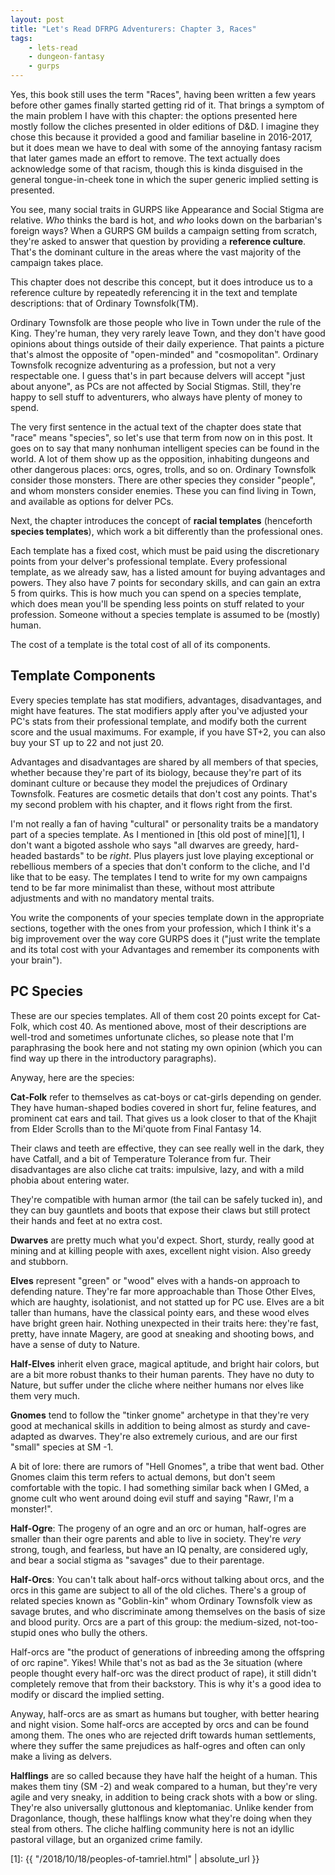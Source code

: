 ```yaml
---
layout: post
title: "Let's Read DFRPG Adventurers: Chapter 3, Races"
tags:
    - lets-read
    - dungeon-fantasy
    - gurps
---
```


Yes, this book still uses the term "Races", having been written a few years
before other games finally started getting rid of it. That brings a symptom of
the main problem I have with this chapter: the options presented here mostly
follow the cliches presented in older editions of D&D. I imagine they chose this
because it provided a good and familiar baseline in 2016-2017, but it does mean
we have to deal with some of the annoying fantasy racism that later games made
an effort to remove. The text actually does acknowledge some of that racism,
though this is kinda disguised in the general tongue-in-cheek tone in which the
super generic implied setting is presented.

You see, many social traits in GURPS like Appearance and Social Stigma are
relative. _Who_ thinks the bard is hot, and _who_ looks down on the barbarian's
foreign ways? When a GURPS GM builds a campaign setting from scratch, they're
asked to answer that question by providing a **reference culture**. That's the
dominant culture in the areas where the vast majority of the campaign takes
place.

This chapter does not describe this concept, but it does introduce us to a
reference culture by repeatedly referencing it in the text and template
descriptions: that of Ordinary Townsfolk(TM).

Ordinary Townsfolk are those people who live in Town under the rule of the
King. They're human, they very rarely leave Town, and they don't have good
opinions about things outside of their daily experience. That paints a picture
that's almost the opposite of "open-minded" and "cosmopolitan". Ordinary
Townsfolk recognize adventuring as a profession, but not a very respectable
one. I guess that's in part because delvers will accept "just about anyone", as
PCs are not affected by Social Stigmas. Still, they're happy to sell stuff to
adventurers, who always have plenty of money to spend.

The very first sentence in the actual text of the chapter does state that "race"
means "species", so let's use that term from now on in this post. It goes on to
say that many nonhuman intelligent species can be found in the world. A lot of
them show up as the opposition, inhabiting dungeons and other dangerous places:
orcs, ogres, trolls, and so on. Ordinary Townsfolk consider those
monsters. There are other species they consider "people", and whom monsters
consider enemies. These you can find living in Town, and available as options
for delver PCs.

Next, the chapter introduces the concept of **racial templates** (henceforth
**species templates**), which work a bit differently than the professional ones.

Each template has a fixed cost, which must be paid using the discretionary
points from your delver's professional template. Every professional template, as
we already saw, has a listed amount for buying advantages and powers. They also
have 7 points for secondary skills, and can gain an extra 5 from quirks. This is
how much you can spend on a species template, which does mean you'll be spending
less points on stuff related to your profession. Someone without a species
template is assumed to be (mostly) human.

The cost of a template is the total cost of all of its components.

## Template Components

Every species template has stat modifiers, advantages, disadvantages, and might
have features. The stat modifiers apply after you've adjusted your PC's stats
from their professional template, and modify both the current score and the
usual maximums. For example, if you have ST+2, you can also buy your ST up to 22
and not just 20.

Advantages and disadvantages are shared by all members of that species, whether
because they're part of its biology, because they're part of its dominant
culture or because they model the prejudices of Ordinary Townsfolk. Features are
cosmetic details that don't cost any points. That's my second problem with his
chapter, and it flows right from the first.

I'm not really a fan of having "cultural" or personality traits be a mandatory
part of a species template. As I mentioned in [this old post of mine][1], I
don't want a bigoted asshole who says "all dwarves are greedy, hard-headed
bastards" to be _right_. Plus players just love playing exceptional or
rebellious members of a species that don't conform to the cliche, and I'd like
that to be easy. The templates I tend to write for my own campaigns tend to be
far more minimalist than these, without most attribute adjustments and with no
mandatory mental traits.

You write the components of your species template down in the appropriate
sections, together with the ones from your profession, which I think it's a big
improvement over the way core GURPS does it ("just write the template and its
total cost with your Advantages and remember its components with your brain").

## PC Species

These are our species templates. All of them cost 20 points except for Cat-Folk,
which cost 40. As mentioned above, most of their descriptions are well-trod and
sometimes unfortunate cliches, so please note that I'm paraphrasing the book
here and not stating my own opinion (which you can find way up there in the
introductory paragraphs).

Anyway, here are the species:

**Cat-Folk** refer to themselves as cat-boys or cat-girls depending on
gender. They have human-shaped bodies covered in short fur, feline features, and
prominent cat ears and tail. That gives us a look closer to that of the Khajit
from Elder Scrolls than to the Mi'quote from Final Fantasy 14.

Their claws and teeth are effective, they can see really well in the dark, they
have Catfall, and a bit of Temperature Tolerance from fur. Their disadvantages
are also cliche cat traits: impulsive, lazy, and with a mild phobia about
entering water.

They're compatible with human armor (the tail can be safely tucked in), and they
can buy gauntlets and boots that expose their claws but still protect their
hands and feet at no extra cost.

**Dwarves** are pretty much what you'd expect. Short, sturdy, really good at
mining and at killing people with axes, excellent night vision. Also greedy and
stubborn.

**Elves** represent "green" or "wood" elves with a hands-on approach to
defending nature. They're far more approachable than Those Other Elves, which
are haughty, isolationist, and not statted up for PC use. Elves are a bit taller
than humans, have the classical pointy ears, and these wood elves have bright
green hair. Nothing unexpected in their traits here: they're fast, pretty, have
innate Magery, are good at sneaking and shooting bows, and have a sense of duty
to Nature.

**Half-Elves** inherit elven grace, magical aptitude, and bright hair colors,
but are a bit more robust thanks to their human parents. They have no duty to
Nature, but suffer under the cliche where neither humans nor elves like them
very much.

**Gnomes** tend to follow the "tinker gnome" archetype in that they're very good
at mechanical skills in addition to being almost as sturdy and cave-adapted as
dwarves. They're also extremely curious, and are our first "small" species at SM
-1.

A bit of lore: there are rumors of "Hell Gnomes", a tribe that went bad. Other
Gnomes claim this term refers to actual demons, but don't seem comfortable with
the topic. I had something similar back when I GMed, a gnome cult who went
around doing evil stuff and saying "Rawr, I'm a monster!".

**Half-Ogre**: The progeny of an ogre and an orc or human, half-ogres are
smaller than their ogre parents and able to live in society. They're _very_
strong, tough, and fearless, but have an IQ penalty, are considered ugly, and
bear a social stigma as "savages" due to their parentage.

**Half-Orcs**: You can't talk about half-orcs without talking about orcs, and
the orcs in this game are subject to all of the old cliches. There's a group of
related species known as "Goblin-kin" whom Ordinary Townsfolk view as savage
brutes, and who discriminate among themselves on the basis of size and blood
purity. Orcs are a part of this group: the medium-sized, not-too-stupid ones who
bully the others.

Half-orcs are "the product of generations of inbreeding among the offspring of
orc rapine". Yikes! While that's not as bad as the 3e situation (where people
thought every half-orc was the direct product of rape), it still didn't
completely remove that from their backstory. This is why it's a good idea to
modify or discard the implied setting.

Anyway, half-orcs are as smart as humans but tougher, with better hearing and
night vision. Some half-orcs are accepted by orcs and can be found among
them. The ones who are rejected drift towards human settlements, where they
suffer the same prejudices as half-ogres and often can only make a living as
delvers.

**Halflings** are so called because they have half the height of a human. This
makes them tiny (SM -2) and weak compared to a human, but they're very agile and
very sneaky, in addition to being crack shots with a bow or sling. They're also
universally gluttonous and kleptomaniac. Unlike kender from Dragonlance, though,
these halflings know what they're doing when they steal from others. The cliche
halfling community here is not an idyllic pastoral village, but an organized
crime family.

[1]: {{ "/2018/10/18/peoples-of-tamriel.html" | absolute_url }}
